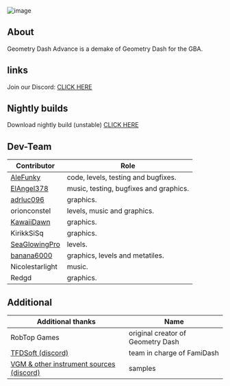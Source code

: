 ![image](https://github.com/AleFunky/geometry_dash_advance/blob/main/images/cover.jpg)

## About
Geometry Dash Advance is a demake of Geometry Dash for the GBA.

## links

Join our Discord: [CLICK HERE](https://discord.gg/Yh6JrS7eSU)

## Nightly builds
Download nightly build (unstable) [CLICK HERE](https://nightly.link/AleFunky/geometry_dash_advance/workflows/main/main/gd-adv.zip)

## Dev-Team

|Contributor|Role|
|---|---|
|[AleFunky](https://github.com/PinguLinux)|code, levels, testing and bugfixes.|
|[ElAngel378](https://github.com/ElAngel378)|music, testing, bugfixes and graphics.|
|[adrluc096](https://github.com/123456oil)|graphics.|
|orionconstel|levels, music and graphics.|
|[KawaiiDawn](https://github.com/Astroclimber26)|graphics.|
|KirikkSiSq|graphics.|
|[SeaGlowingPro](https://github.com/SeaGlowingPro)|levels.|
|[banana6000](https://github.com/xXFamidashFan69Xx)|graphics, levels and metatiles.|
|Nicolestarlight|music.|
|Redgd|graphics.|

## Additional
|Additional thanks| Name |
|---|---|
|RobTop Games|original creator of Geometry Dash|
|[TFDSoft (discord)](https://discord.gg/PCbwQaZs8K)|team in charge of FamiDash|
|[VGM & other instrument sources (discord)](https://discord.gg/m4qzYNGHuS)|samples|
